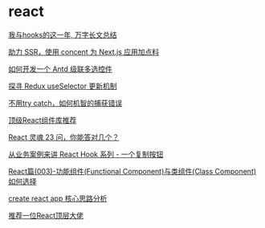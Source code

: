 # react

[我与hooks的这一年, 万字长文总结](https://juejin.cn/post/6912309761066729485)

[助力 SSR，使用 concent 为 Next.js 应用加点料](https://mp.weixin.qq.com/s/MWwauOETdI46WZS3BMLVdg)

[如何开发一个 Antd 级联多选控件](https://mp.weixin.qq.com/s/h3jmOMgj-iey4Aaex-c54g)

[探寻 Redux useSelector 更新机制](https://mp.weixin.qq.com/s/RwNEEh-zEjMxGgi7r1dG7A)

[不用try catch，如何机智的捕获错误](https://mp.weixin.qq.com/s/eCw9zc_20y-AX0yfty0Cvw)

[顶级React组件库推荐](https://mp.weixin.qq.com/s/vghvzjYELfdu3RjChqEvCg)

[React 灵魂 23 问，你能答对几个？](https://mp.weixin.qq.com/s?__biz=MzUxNzk1MjQ0Ng==&mid=2247489463&idx=1&sn=54685960428f0200f9b5feefcbec17fa&chksm=f9911166cee69870649aa9574b8323822171f323a56dbf35a771ef3b09e36618213af22c34a1&mpshare=1&scene=24&srcid=1227VJvbhjUfavD6OOtl428s&sharer_sharetime=1609043499358&sharer_shareid=18af4598a510ab1911de864d55f65d3a&key=ea7446b0013173847508610d9e93d8a92f204f90f47e3a39ce252f2f85e2d5a864a7c77211baf1f9e882e8f69da3ae8f0a2089c4a4755f348365c743f9ba59b50a29d22e9b0639755e14e06f2c37a268eea1b6ff4c4afbe556cfca27d26e6cfd7aeaa79fc721342b9b7fecfc53ce8915f74a01031884a1d48292f104a8a0ae92&ascene=14&uin=Mzc2MjkyMjk0MQ%3D%3D&devicetype=Windows+10+x64&version=6300002f&lang=zh_CN&exportkey=A5XQY%2F0ShDlTblLE78fNfdc%3D&pass_ticket=uG0ITW7VbQre912sCs3w03oa5DNRIG3UHrL1%2FYIYsorCPizXQjGGAVEkkNHwDWci&wx_header=0)

[从业务案例来讲 React Hook 系列 - 一个复制按钮](https://mp.weixin.qq.com/s?__biz=MzA4Nzg0MDM5Nw==&mid=2247490359&idx=1&sn=4834b9ccae12f4c7b0a5ed40726ce594&chksm=903218d5a74591c3e53ea491f2525ff4ad7101f39fb5c4d29846003fc394c93123fa7413bfbf&mpshare=1&scene=24&srcid=0101WO0rqKwRwh0D043IDdsU&sharer_sharetime=1609513415379&sharer_shareid=18af4598a510ab1911de864d55f65d3a&key=7326df0a627d9fb59c1b32838cbac9331f3863232eb5f97589b9f89e1039f55a75b27b080ff5bc80b3ff056b36e3a456bebe1b58e52da0212b6c16896da26ba596117674313d5cf5939b010b6ffe851c88bd201530f4d580679ddb648f4cb23af46241554b017d9ee6b6e82d50c475d13917597b9070398ec5bdf17599fe775a&ascene=14&uin=Mzc2MjkyMjk0MQ%3D%3D&devicetype=Windows+10+x64&version=6300002f&lang=zh_CN&exportkey=AwfVJmvCr5ScrO8xZ%2FbA%2BFU%3D&pass_ticket=uG0ITW7VbQre912sCs3w03oa5DNRIG3UHrL1%2FYIYsorCPizXQjGGAVEkkNHwDWci&wx_header=0)

[React篇(003)-功能组件(Functional Component)与类组件(Class Component)如何选择](https://mp.weixin.qq.com/s?__biz=MzIwODg5MjExNQ==&mid=2247483953&idx=1&sn=551fbc1a610c419f97fbc6fae88e7ea8&chksm=977d7b8da00af29b1b404977775234f3c9e55e04f040c94e9f715e881b1ee64f4a77a662bdc1&mpshare=1&scene=24&srcid=010161SSU5EB7D3dCf6DmkKL&sharer_sharetime=1609513691846&sharer_shareid=18af4598a510ab1911de864d55f65d3a&key=3712d248eda753bf0483e122ac6c6c5c841760c879dbbec593970e2eacec11214f825bdc018215f0806dfa9fbf7650bd1deb58eab4f5538ab29c0abc13c7fb25d500316eeb4e51dad88826ab967d4f24900c18412021eff329dec4250697c6f8b6755d4d5c5dd3cc664a5433a644af7da64278b2bc95db3117d7ee05966ed923&ascene=14&uin=Mzc2MjkyMjk0MQ%3D%3D&devicetype=Windows+10+x64&version=6300002f&lang=zh_CN&exportkey=A1VpfVd9T4VgnxmhutSc400%3D&pass_ticket=uG0ITW7VbQre912sCs3w03oa5DNRIG3UHrL1%2FYIYsorCPizXQjGGAVEkkNHwDWci&wx_header=0)

[create react app 核心思路分析](https://mp.weixin.qq.com/s?__biz=MzIzODgxODMzMA==&mid=2247485036&idx=1&sn=7c02e0665379113a6bab47aa990a50df&chksm=e932c319de454a0fe934eee69d00d3264b610dfc73504a2489f35c6835e311abd352aad3c40b&mpshare=1&scene=24&srcid=0101Blf3f0BoLSKI2kcabxUc&sharer_sharetime=1609513989020&sharer_shareid=18af4598a510ab1911de864d55f65d3a&key=ea7446b001317384d24cf87165c8a8cce092215308ed252e22236e65ea6aaf4c2a3aa8d4080b1547e820989b06feca24e9e5c82b081c09c6a8ddab2ed926733878a4a77b4d1c95e8494b87b9d5558f7c165b55a062c7e9c2330ad5c8f2bc56d154b589729ede8bfe06763e11a112df56f11616b3fb3bf2e1f8823584f90643b3&ascene=14&uin=Mzc2MjkyMjk0MQ%3D%3D&devicetype=Windows+10+x64&version=6300002f&lang=zh_CN&exportkey=AzAwXf5jVuztsCEHViCPy3g%3D&pass_ticket=uG0ITW7VbQre912sCs3w03oa5DNRIG3UHrL1%2FYIYsorCPizXQjGGAVEkkNHwDWci&wx_header=0)

[推荐一位React顶层大佬](https://mp.weixin.qq.com/s?__biz=MzIyNjUxNjMxOA==&mid=2247491233&idx=1&sn=3bada943986ff15ea34ed8686cfed7d2&chksm=e86e1290df199b864445172ca4081c4d57e4591e37e473003d70d810d6ee71f967570ae430b1&mpshare=1&scene=24&srcid=0109UqjobdSO7C0qsTdOMhVI&sharer_sharetime=1610160741150&sharer_shareid=18af4598a510ab1911de864d55f65d3a&key=ea7446b001317384a2248b585521b19c9b4805b2655fb28e8da6389232f6b232de83b8e42f0e971f9ccaaf11277a15f482d0dc376fbd70d5ae7816619216a4d1e0c712213b9d318af2c0ba59b4d33ccaf615dd007677fa28c2539c6c087e79833eadfc428cc8afc00738abcb14c355bb0e5f4bbfe51f7237adaacca3b73bd002&ascene=14&uin=Mzc2MjkyMjk0MQ%3D%3D&devicetype=Windows+10+x64&version=6300002f&lang=zh_CN&exportkey=A0m5qFPstNCYX8uvoLdb3qI%3D&pass_ticket=uG0ITW7VbQre912sCs3w03oa5DNRIG3UHrL1%2FYIYsorCPizXQjGGAVEkkNHwDWci&wx_header=0)
